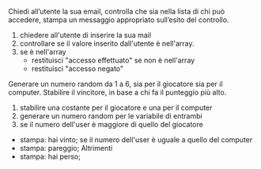 <!-- MAIL -->
Chiedi all’utente la sua email,
controlla che sia nella lista di chi può accedere,
stampa un messaggio appropriato sull’esito del controllo.

1. chiedere all'utente di inserire la sua mail
2. controllare se il valore inserito dall'utente è nell'array.
3.  se è nell'array
    - restituisci "accesso effettuato"
    se non è nell'array 
    - restituisci "accesso negato"

<!-- DADI -->
Generare un numero random da 1 a 6, sia per il giocatore sia per il computer.
Stabilire il vincitore, in base a chi fa il punteggio più alto.

1. stabilire una costante per il giocatore e una per il computer
2. generare un numero random per le variabile di entrambi
3. se il numero dell'user è maggiore di quello del giocatore
 - stampa: hai vinto;
 se il numero dell'user è uguale a quello del computer
 - stampa: pareggio;
Altrimenti 
 - stampa: hai perso;